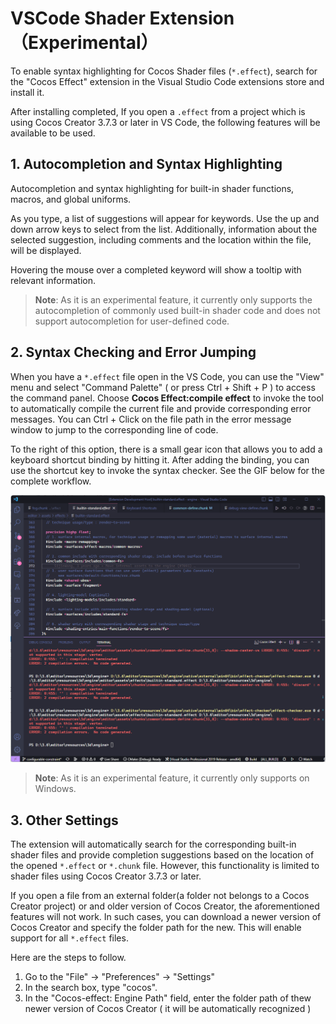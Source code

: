 # VSCode Shader Extension（Experimental）

To enable syntax highlighting for Cocos Shader files (`*.effect`), search for the "Cocos Effect" extension in the Visual Studio Code extensions store and install it.

After installing completed, If you open a `.effect` from a project which is using Cocos Creator 3.7.3 or later in VS Code, the following features will be available to be used.

## 1. Autocompletion and Syntax Highlighting

Autocompletion and syntax highlighting for built-in shader functions, macros, and global uniforms.

As you type, a list of suggestions will appear for keywords. Use the up and down arrow keys to select from the list. Additionally, information about the selected suggestion, including comments and the location within the file, will be displayed.

Hovering the mouse over a completed keyword will show a tooltip with relevant information.

> **Note**: As it is an experimental feature, it currently only supports the autocompletion of commonly used built-in shader code and does not support autocompletion for user-defined code.

## 2. Syntax Checking and Error Jumping

When you have a `*.effect` file open in the VS Code, you can use the "View" menu and select "Command Palette" ( or press Ctrl + Shift + P ) to access the command panel. Choose **Cocos Effect:compile effect** to invoke the tool to automatically compile the current file and provide corresponding error messages. You can Ctrl + Click on the file path in the error message window to jump to the corresponding line of code.

To the right of this option, there is a small gear icon that allows you to add a keyboard shortcut binding by hitting it. After adding the binding, you can use the shortcut key to invoke the syntax checker. See the GIF below for the complete workflow.

![](img/compile-binding.gif)

> **Note**: As it is an experimental feature, it currently only supports on Windows.

## 3. Other Settings

The extension will automatically search for the corresponding built-in shader files and provide completion suggestions based on the location of the opened `*.effect` or `*.chunk` file. However, this functionality is limited to shader files using Cocos Creator 3.7.3 or later.

If you open a file from an external folder(a folder not belongs to a Cocos Creator project) or and older version  of  Cocos Creator, the aforementioned features will not work. In such cases, you can download a newer version of Cocos Creator and specify the folder path for the new. This will enable support for all `*.effect` files.

Here are the steps to follow.

1. Go to the "File" -> "Preferences" -> "Settings"
2. In the search box, type "cocos".
3. In the "Cocos-effect: Engine Path" field, enter the folder path of thew newer version of Cocos Creator ( it will be automatically recognized )
